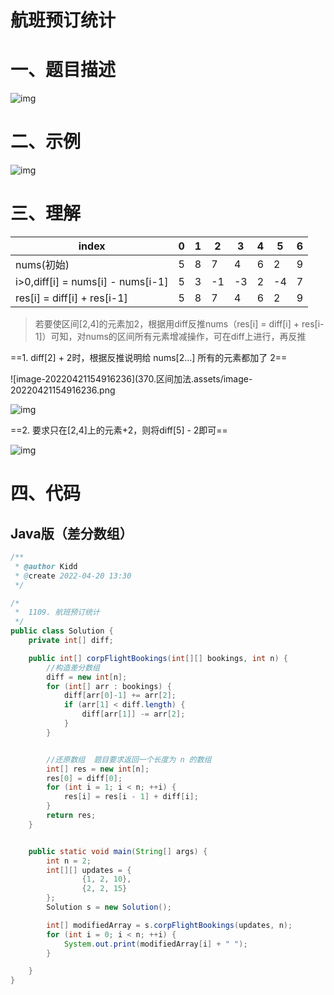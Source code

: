 # 航班预订统计

# 一、题目描述

![img](https://img-blog.csdnimg.cn/169ac2da3afe4819b43ba4beffc0961e.png)

# 二、示例

![img](https://img-blog.csdnimg.cn/9d0990d5e53c4ac89bc90e55e20f83ce.png?x-oss-process=image/watermark,type_d3F5LXplbmhlaQ,shadow_50,text_Q1NETiBA5bmy5bmy6ISG6ISG55qE5bCP6aW85bmyNjY4OA==,size_11,color_FFFFFF,t_70,g_se,x_16)

# 三、理解
| index                             | 0    | 1    | 2    | 3    | 4    | 5    | 6    |
| --------------------------------- | ---- | ---- | ---- | ---- | ---- | ---- | ---- |
| nums(初始)                        | 5    | 8    | 7    | 4    | 6    | 2    | 9    |
| i>0,diff[i] = nums[i] - nums[i-1] | 5    | 3    | -1   | -3   | 2    | -4   | 7    |
| res[i] = diff[i] + res[i-1]       | 5    | 8    | 7    | 4    | 6    | 2    | 9    |

> 若要使区间[2,4]的元素加2，根据用diff反推nums（res[i] = diff[i] + res[i-1]）可知，对nums的区间所有元素增减操作，可在diff上进行，再反推

==1.  diff[2] + 2时，根据反推说明给 nums[2...] 所有的元素都加了 2==

![image-20220421154916236](370.区间加法.assets/image-20220421154916236.png

![img](https://img-blog.csdnimg.cn/c992b71a971c43729ea154eb33d903d0.png?x-oss-process=image/watermark,type_d3F5LXplbmhlaQ,shadow_50,text_Q1NETiBA5bmy5bmy6ISG6ISG55qE5bCP6aW85bmyNjY4OA==,size_18,color_FFFFFF,t_70,g_se,x_16)

==2. 要求只在[2,4]上的元素+2，则将diff[5] - 2即可==

![img](https://img-blog.csdnimg.cn/c0b325ed18224119a09b1de4f47e0a3d.png?x-oss-process=image/watermark,type_d3F5LXplbmhlaQ,shadow_50,text_Q1NETiBA5bmy5bmy6ISG6ISG55qE5bCP6aW85bmyNjY4OA==,size_19,color_FFFFFF,t_70,g_se,x_16)

# 四、代码

## Java版（差分数组）

```java
/**
 * @author Kidd
 * @create 2022-04-20 13:30
 */

/*
 *  1109. 航班预订统计
 */
public class Solution {
    private int[] diff;

    public int[] corpFlightBookings(int[][] bookings, int n) {
        //构造差分数组
        diff = new int[n];
        for (int[] arr : bookings) {
            diff[arr[0]-1] += arr[2];
            if (arr[1] < diff.length) {
                diff[arr[1]] -= arr[2];
            }
        }


        //还原数组  题目要求返回一个长度为 n 的数组
        int[] res = new int[n];
        res[0] = diff[0];
        for (int i = 1; i < n; ++i) {
            res[i] = res[i - 1] + diff[i];
        }
        return res;
    }


    public static void main(String[] args) {
        int n = 2;
        int[][] updates = {
                {1, 2, 10},
                {2, 2, 15}
        };
        Solution s = new Solution();

        int[] modifiedArray = s.corpFlightBookings(updates, n);
        for (int i = 0; i < n; ++i) {
            System.out.print(modifiedArray[i] + " ");
        }

    }
}
```
